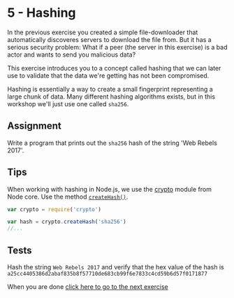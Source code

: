# 5 - Hashing

In the previous exercise you created a simple file-downloader that automatically discoveres servers to download the file from. But it has a serious security problem: What if a peer (the server in this exercise) is a bad actor and wants to send you malicious data?

This exercise introduces you to a concept called hashing that we can later use to validate that the data we're getting has not been compromised.

Hashing is essentially a way to create a small fingerprint representing a large chunk of data. Many different hashing algorithms exists, but in this workshop we'll just use one called `sha256`.

## Assignment

Write a program that prints out the `sha256` hash of the string 'Web Rebels 2017'.

## Tips

When working with hashing in Node.js, we use the [crypto](https://nodejs.org/api/crypto.html) module from Node core. Use the method [`createHash()`](https://nodejs.org/api/crypto.html#crypto_crypto_createhash_algorithm).

```js
var crypto = require('crypto')

var hash = crypto.createHash('sha256')
//...
```

## Tests

Hash the string `Web Rebels 2017` and verify that the hex value of the hash is `a25cc4405386d2abaf835b8f57710de683cb99f6e7833c4cd59b6d57f0171877`

When you are done [click here to go to the next exercise](06.html)
